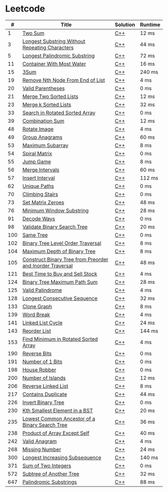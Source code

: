 # Leetcode

| # | Title | Solution | Runtime |
|---| ----- | -------- | ------- |
|1|[ Two Sum](https://leetcode.com/problems/two-sum/)|[C++](./solutions/1.%20Two%20Sum.cpp)|12 ms|
|3|[ Longest Substring Without Repeating Characters](https://leetcode.com/problems/longest-substring-without-repeating-characters/)|[C++](./solutions/3.%20Longest%20Substring%20Without%20Repeating%20Characters.cpp)|44 ms|
|5|[ Longest Palindromic Substring](https://leetcode.com/problems/longest-palindromic-substring/)|[C++](./solutions/5.%20Longest%20Palindromic%20Substring.cpp)|72 ms|
|11|[ Container With Most Water](https://leetcode.com/problems/container-with-most-water/)|[C++](./solutions/11.%20Container%20With%20Most%20Water.cpp)|16 ms|
|15|[ 3Sum](https://leetcode.com/problems/3sum/)|[C++](./solutions/15.%203Sum.cpp)|240 ms|
|19|[ Remove Nth Node From End of List](https://leetcode.com/problems/remove-nth-node-from-end-of-list/)|[C++](./solutions/19.%20Remove%20Nth%20Node%20From%20End%20of%20List.cpp)|4 ms|
|20|[ Valid Parentheses](https://leetcode.com/problems/valid-parentheses/)|[C++](./solutions/20.%20Valid%20Parentheses.cpp)|0 ms|
|21|[ Merge Two Sorted Lists](https://leetcode.com/problems/merge-two-sorted-lists/)|[C++](./solutions/21.%20Merge%20Two%20Sorted%20Lists.cpp)|12 ms|
|23|[ Merge k Sorted Lists](https://leetcode.com/problems/merge-k-sorted-lists/)|[C++](./solutions/23.%20Merge%20k%20Sorted%20Lists.cpp)|32 ms|
|33|[ Search in Rotated Sorted Array](https://leetcode.com/problems/search-in-rotated-sorted-array/)|[C++](./solutions/33.%20Search%20in%20Rotated%20Sorted%20Array.cpp)|0 ms|
|39|[ Combination Sum](https://leetcode.com/problems/combination-sum/)|[C++](./solutions/39.%20Combination%20Sum.cpp)|12 ms|
|48|[ Rotate Image](https://leetcode.com/problems/rotate-image/)|[C++](./solutions/48.%20Rotate%20Image.cpp)|4 ms|
|49|[ Group Anagrams](https://leetcode.com/problems/group-anagrams/)|[C++](./solutions/49.%20Group%20Anagrams.cpp)|60 ms|
|53|[ Maximum Subarray](https://leetcode.com/problems/maximum-subarray/)|[C++](./solutions/53.%20Maximum%20Subarray.cpp)|8 ms|
|54|[ Spiral Matrix](https://leetcode.com/problems/spiral-matrix/)|[C++](./solutions/54.%20Spiral%20Matrix.cpp)|0 ms|
|55|[ Jump Game](https://leetcode.com/problems/jump-game/)|[C++](./solutions/55.%20Jump%20Game.cpp)|8 ms|
|56|[ Merge Intervals](https://leetcode.com/problems/merge-intervals/)|[C++](./solutions/56.%20Merge%20Intervals.cpp)|60 ms|
|57|[ Insert Interval](https://leetcode.com/problems/insert-interval/)|[C++](./solutions/57.%20Insert%20Interval.cpp)|112 ms|
|62|[ Unique Paths](https://leetcode.com/problems/unique-paths/)|[C++](./solutions/62.%20Unique%20Paths.cpp)|0 ms|
|70|[ Climbing Stairs](https://leetcode.com/problems/climbing-stairs/)|[C++](./solutions/70.%20Climbing%20Stairs.cpp)|0 ms|
|73|[ Set Matrix Zeroes](https://leetcode.com/problems/set-matrix-zeroes/)|[C++](./solutions/73.%20Set%20Matrix%20Zeroes.cpp)|48 ms|
|76|[ Minimum Window Substring](https://leetcode.com/problems/minimum-window-substring/)|[C++](./solutions/76.%20Minimum%20Window%20Substring.cpp)|28 ms|
|91|[ Decode Ways](https://leetcode.com/problems/decode-ways/)|[C++](./solutions/91.%20Decode%20Ways.cpp)|0 ms|
|98|[ Validate Binary Search Tree](https://leetcode.com/problems/validate-binary-search-tree/)|[C++](./solutions/98.%20Validate%20Binary%20Search%20Tree.cpp)|20 ms|
|100|[ Same Tree](https://leetcode.com/problems/same-tree/)|[C++](./solutions/100.%20Same%20Tree.cpp)|0 ms|
|102|[ Binary Tree Level Order Traversal](https://leetcode.com/problems/binary-tree-level-order-traversal/)|[C++](./solutions/102.%20Binary%20Tree%20Level%20Order%20Traversal.cpp)|8 ms|
|104|[ Maximum Depth of Binary Tree](https://leetcode.com/problems/maximum-depth-of-binary-tree/)|[C++](./solutions/104.%20Maximum%20Depth%20of%20Binary%20Tree.cpp)|8 ms|
|105|[ Construct Binary Tree from Preorder and Inorder Traversal](https://leetcode.com/problems/construct-binary-tree-from-preorder-and-inorder-traversal/)|[C++](./solutions/105.%20Construct%20Binary%20Tree%20from%20Preorder%20and%20Inorder%20Traversal.cpp)|48 ms|
|121|[ Best Time to Buy and Sell Stock](https://leetcode.com/problems/best-time-to-buy-and-sell-stock/)|[C++](./solutions/121.%20Best%20Time%20to%20Buy%20and%20Sell%20Stock.cpp)|4 ms|
|124|[ Binary Tree Maximum Path Sum](https://leetcode.com/problems/binary-tree-maximum-path-sum/)|[C++](./solutions/124.%20Binary%20Tree%20Maximum%20Path%20Sum.cpp)|28 ms|
|125|[ Valid Palindrome](https://leetcode.com/problems/valid-palindrome/)|[C++](./solutions/125.%20Valid%20Palindrome.cpp)|4 ms|
|128|[ Longest Consecutive Sequence](https://leetcode.com/problems/longest-consecutive-sequence/)|[C++](./solutions/128.%20Longest%20Consecutive%20Sequence.cpp)|32 ms|
|133|[ Clone Graph](https://leetcode.com/problems/clone-graph/)|[C++](./solutions/133.%20Clone%20Graph.cpp)|8 ms|
|139|[ Word Break](https://leetcode.com/problems/word-break/)|[C++](./solutions/139.%20Word%20Break.cpp)|4 ms|
|141|[ Linked List Cycle](https://leetcode.com/problems/linked-list-cycle/)|[C++](./solutions/141.%20Linked%20List%20Cycle.cpp)|24 ms|
|143|[ Reorder List](https://leetcode.com/problems/reorder-list/)|[C++](./solutions/143.%20Reorder%20List.cpp)|144 ms|
|153|[ Find Minimum in Rotated Sorted Array](https://leetcode.com/problems/find-minimum-in-rotated-sorted-array/)|[C++](./solutions/153.%20Find%20Minimum%20in%20Rotated%20Sorted%20Array.cpp)|4 ms|
|190|[ Reverse Bits](https://leetcode.com/problems/reverse-bits/)|[C++](./solutions/190.%20Reverse%20Bits.cpp)|0 ms|
|191|[ Number of 1 Bits](https://leetcode.com/problems/number-of-1-bits/)|[C++](./solutions/191.%20Number%20of%201%20Bits.cpp)|0 ms|
|198|[ House Robber](https://leetcode.com/problems/house-robber/)|[C++](./solutions/198.%20House%20Robber.cpp)|0 ms|
|200|[ Number of Islands](https://leetcode.com/problems/number-of-islands/)|[C++](./solutions/200.%20Number%20of%20Islands.cpp)|12 ms|
|206|[ Reverse Linked List](https://leetcode.com/problems/reverse-linked-list/)|[C++](./solutions/206.%20Reverse%20Linked%20List.cpp)|8 ms|
|217|[ Contains Duplicate](https://leetcode.com/problems/contains-duplicate/)|[C++](./solutions/217.%20Contains%20Duplicate.cpp)|44 ms|
|226|[ Invert Binary Tree](https://leetcode.com/problems/invert-binary-tree/)|[C++](./solutions/226.%20Invert%20Binary%20Tree.cpp)|0 ms|
|230|[ Kth Smallest Element in a BST](https://leetcode.com/problems/kth-smallest-element-in-a-bst/)|[C++](./solutions/230.%20Kth%20Smallest%20Element%20in%20a%20BST.cpp)|20 ms|
|235|[ Lowest Common Ancestor of a Binary Search Tree](https://leetcode.com/problems/lowest-common-ancestor-of-a-binary-search-tree/)|[C++](./solutions/235.%20Lowest%20Common%20Ancestor%20of%20a%20Binary%20Search%20Tree.cpp)|36 ms|
|238|[ Product of Array Except Self](https://leetcode.com/problems/product-of-array-except-self/)|[C++](./solutions/238.%20Product%20of%20Array%20Except%20Self.cpp)|40 ms|
|242|[ Valid Anagram](https://leetcode.com/problems/valid-anagram/)|[C++](./solutions/242.%20Valid%20Anagram.cpp)|4 ms|
|268|[ Missing Number](https://leetcode.com/problems/missing-number/)|[C++](./solutions/268.%20Missing%20Number.cpp)|24 ms|
|300|[ Longest Increasing Subsequence](https://leetcode.com/problems/longest-increasing-subsequence/)|[C++](./solutions/300.%20Longest%20Increasing%20Subsequence.cpp)|140 ms|
|371|[ Sum of Two Integers](https://leetcode.com/problems/sum-of-two-integers/)|[C++](./solutions/371.%20Sum%20of%20Two%20Integers.cpp)|0 ms|
|572|[ Subtree of Another Tree](https://leetcode.com/problems/subtree-of-another-tree/)|[C++](./solutions/572.%20Subtree%20of%20Another%20Tree.cpp)|32 ms|
|647|[ Palindromic Substrings](https://leetcode.com/problems/palindromic-substrings/)|[C++](./solutions/647.%20Palindromic%20Substrings.cpp)|88 ms|
